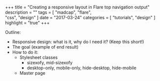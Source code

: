 +++
title = "Creating a responsive layout in Flare top navigation output"
description = ""
tags = [
    "madcap",
    "flare",    
    "css",
    "design"
]
date = "2017-03-24"
categories = [
    "tutorials",
    "design"
]
highlight = "true"
+++

Outline:

* Responsive design: what is it, why do I need it? (Keep this short!)
* The goal (example of end result)
* How to do it:
    * Stylesheet classes
        * sizexofy, mid-sizexofy
        * desktop-only, mobile-only, hide-desktop, hide-mobile
    * Master page
